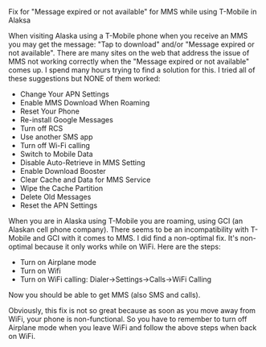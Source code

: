 Fix for "Message expired or not available" for MMS while using T-Mobile in Alaksa

When visiting Alaska using a T-Mobile phone when you receive an MMS you may get the message: "Tap to download" and/or "Message expired or not available".  There are many sites on the web that address the issue of MMS not working correctly when the "Message expired or not available" comes up.  I spend many hours trying to find a solution for this.  I tried all of these suggestions but NONE of
them worked:
	
 - Change Your APN Settings
 - Enable MMS Download When Roaming
 - Reset Your Phone
 - Re-install Google Messages
 - Turn off RCS
 - Use another SMS app
 - Turn off Wi-Fi calling
 - Switch to Mobile Data
 - Disable Auto-Retrieve in MMS Setting
 - Enable Download Booster
 - Clear Cache and Data for MMS Service
 - Wipe the Cache Partition
 - Delete Old Messages
 - Reset the APN Settings

When you are in Alaska using T-Mobile you are roaming, using GCI (an Alaskan cell phone company).  There seems to be an incompatibility with T-Mobile and GCI with it comes to MMS.  I did find a non-optimal fix.  It's non-optimal because it only works while on WiFi.  Here are the steps:

 - Turn on Airplane mode
 - Turn on Wifi
 - Turn on WiFi calling: Dialer->Settings->Calls->WiFi Calling

  Now you should be able to get MMS (also SMS and calls).

Obviously, this fix is not so great because as soon as you move away from WiFi, your phone is non-functional.  So you have to remember to turn off Airplane mode when you leave WiFi and follow the above steps when back on WiFi.
